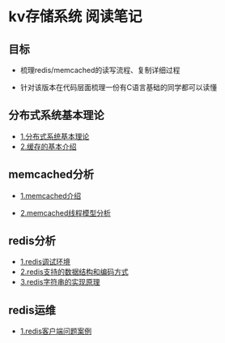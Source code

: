 # kv存储系统 阅读笔记

## 目标

- 梳理redis/memcached的读写流程、复制详细过程

- 针对该版本在代码层面梳理一份有C语言基础的同学都可以读懂


## 分布式系统基本理论
- [1.分布式系统基本理论](./document/分布式系统原理/分布式系统基本理论.md)
- [2.缓存的基本介绍](./document/分布式系统原理/缓存的基本介绍.md)

## memcached分析
- [1.memcached介绍](./document/memcached分析/memcached基本介绍.md)

- [2.memcached线程模型分析](./document/memcached分析/memcached线程模型分析.md)

## redis分析
- [1.redis调试环境](./document/redis分析/redis源码调试环境.md)
- [2.redis支持的数据结构和编码方式](./document/redis分析/redis支持的几种数据结构和编码方式.md)
- [3.redis字符串的实现原理](./document/redis分析/redis字符串的实现原理.md)

## redis运维
- [1.redis客户端问题案例](./document/redis运维/Redis客户端问题案例.md)